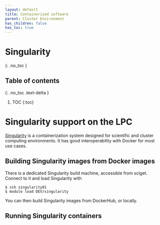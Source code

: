 ```yaml
---
layout: default
title: Containerized software
parent: Cluster Environment
has_children: false
has_toc: true
---
```

# Singularity
{: .no_toc }

## Table of contents
{: .no_toc .text-delta }

1. TOC
{:toc}

# Singularity support on the LPC

[Singularity](https://sylabs.io/docs/) is a containerization system designed for scientific and cluster
computing environments. It has good interoperability with Docker for most use
cases. 


## Building Singularity images from Docker images

There is a dedicated Singularity build machine, accessible from sciget. Connect
to it and load Singularity with

```
$ ssh singularity01
$ module load DEV/singularity
```

You can then build Singularity images from DockerHub, or locally.
 

## Running Singularity containers 
